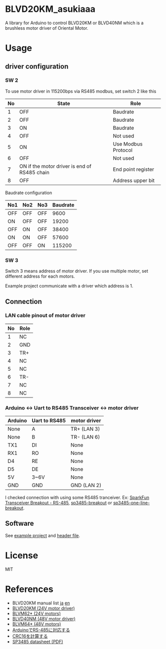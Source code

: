 # BLVD20KM_asukiaaa

A library for Arduino to control BLVD20KM or BLVD40NM which is a brushless motor driver of Oriental Motor.

# Usage

## driver configuration

### SW 2

To use motor driver in 115200bps via RS485 modbus, set switch 2 like this

No | State | Role
-- | ----- | ---
1  | OFF   | Baudrate
2  | OFF   | Baudrate
3  | ON    | Baudrate
4  | OFF   | Not used
5  | ON    | Use Modbus Protocol
6  | OFF   | Not used
7  | ON if the motor driver is end of RS485 chain | End point register
8  | OFF   | Address upper bit

Baudrate configuration

No1 | No2 | No3 | Baudrate
--- | --- | --- | --------
OFF | OFF | OFF | 9600
ON  | OFF | OFF | 19200
OFF | ON  | OFF | 38400
ON  | ON  | OFF | 57600
OFF | OFF | ON  | 115200

### SW 3

Switch 3 means address of motor driver.
If you use multiple motor, set different address for each motors.

Example project communicate with a driver which address is 1.

## Connection

### LAN cable pinout of motor driver

No | Role
---|-----
1  | NC
2  | GND
3  | TR+
4  | NC
5  | NC
6  | TR-
7  | NC
8  | NC

### Arduino <-> Uart to RS485 Transceiver <-> motor driver

Arduino | Uart to RS485 | motor driver
--------|--------|------
None    | A      | TR+ (LAN 3)
None    | B      | TR- (LAN 6)
TX1     | DI     | None
RX1     | RO     | None
D4      | RE     | None
D5      | DE     | None
5V      | 3~6V   | None
GND     | GND    | GND (LAN 2)

I checked connection with using some RS485 tranceiver. Ex: [SparkFun Transceiver Breakout - RS-485](https://www.sparkfun.com/products/10124), [sp3485-breakout](https://www.switch-science.com/catalog/6822/) or [sp3485-one-line-breakout](https://www.switch-science.com/catalog/6823/).

## Software

See [example project](./examples) and [header file](./src/BLVD20KM_asukiaaa.h).

# License

MIT

# References

- BLVD20KM manual list [ja](https://www.orientalmotor.co.jp/download/manual_search.action?productName=BLVD20KM&searchPattern=1&gengoId=1) [en](https://www.orientalmotor.co.jp/download/manual_search.action?productName=BLVD20KM&searchPattern=1&gengoId=2&x=22&y=17)
- [BLVD20KM (24V motor driver)](https://www.orientalmotor.co.jp/products/detail.action?hinmei=BLVD20KM)
- [BLVM62* (24V motors)](https://www.orientalmotor.co.jp/product_search/result.action?productName=BLVM62&searchPattern=1)
- [BLVD40NM (48V motor driver)](https://www.orientalmotor.co.jp/products/detail.action?hinmei=BLVD40NM)
- [BLVM64* (48V motors)](https://www.orientalmotor.co.jp/product_search/result.action?productName=BLVM64&searchPattern=1)
- [ArduinoでRS-485に対応する](https://www.denshi.club/cookbook/wire/rs-4852-arduinors-485.html)
- [CRC16を計算する](http://www.soramimi.jp/crc16/)
- [SP3485 datasheet (PDF)](https://media.digikey.com/pdf/Data%20Sheets/MaxLinear%20PDFs/SP3481,85.pdf)
